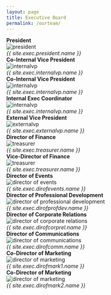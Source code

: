 ```yaml
---
layout: page
title: Executive Board
permalink: /ourteam/
---
```


<div class="row">
  <div class="column">
    <strong>President</strong><br>
    <img src="{{ site.exec.president.file_path }}" alt='president' class='exec' />
    <br><em>{{ site.exec.president.name }}</em>
  </div>
</div>

<div class="row">
  <div class="column">
    <strong>Co-Internal Vice President</strong><br>
    <img src="{{ site.exec.internalvp.file_path }}" alt='internalvp' class='exec' />
    <br><em>{{ site.exec.internalvp.name }}</em>
  </div>
  <div class="column">
    <strong>Co-Internal Vice President</strong><br>
    <img src="{{ site.exec.internalvp.file_path }}" alt='internalvp' class='exec' />
    <br><em>{{ site.exec.internalvp.name }}</em>
  </div>
  <div class="column">
    <strong>Internal Exec Coordinator</strong><br>
    <img src="{{ site.exec.internalvp.file_path }}" alt='internalvp' class='exec' />
    <br><em>{{ site.exec.internalvp.name }}</em>
  </div>
  <div class="column">
    <strong>External Vice President</strong><br>
    <img src="{{ site.exec.externalvp.file_path }}" alt='externalvp' class='exec' />
    <br><em>{{ site.exec.externalvp.name }}</em>
  </div>
</div>

<div class="row">
  <div class="column">
    <strong>Director of Finance</strong><br>
    <img src="{{ site.exec.treasurer.file_path }}" alt='treasurer' class='exec' /> 
    <br><em>{{ site.exec.treasurer.name }}</em>
  </div>
  <div class="column">
    <strong>Vice-Director of Finance</strong><br>
    <img src="{{ site.exec.treasurer.file_path }}" alt='treasurer' class='exec' /> 
    <br><em>{{ site.exec.treasurer.name }}</em>
  </div>
</div>

<div class="row">
  <div class="column">
    <strong>Director of Events</strong><br>
    <img src="{{ site.exec.dirofevents.file_path }}" alt='director of events' class='exec' />
    <br><em>{{ site.exec.dirofevents.name }}</em>
  </div>
  <div class="column">
    <strong>Director of Professional Development</strong><br>
    <img src="{{ site.exec.dirofprofdev.file_path }}" alt='director of professional development' class='exec' />
    <br><em>{{ site.exec.dirofprofdev.name }}</em>
  </div>
  <div class="column">
    <strong>Director of Corporate Relations</strong><br>
    <img src="{{ site.exec.dirofcorprel.file_path }}" alt='director of corporate relations' class='exec' />
    <br><em>{{ site.exec.dirofcorprel.name }}</em>
  </div>
</div>

<div class="row">
  <div class="column">
    <strong>Director of Communications</strong><br>
    <img src="{{ site.exec.dirofcomm.file_path }}" alt='director of communications' class='exec' /> 
    <br><em>{{ site.exec.dirofcomm.name }}</em>
  </div>
  <div class="column">
    <strong>Co-Director of Marketing</strong><br>
    <img src="{{ site.exec.dirofmark1.file_path }}" alt='director of marketing' class='exec' /> 
    <br><em>{{ site.exec.dirofmark1.name }}</em>
  </div>
  <div class="column">
    <strong>Co-Director of Marketing</strong><br>
    <img src="{{ site.exec.dirofmark2.file_path }}" alt='director of marketing' class='exec' /> 
    <br><em>{{ site.exec.dirofmark2.name }}</em>
  </div>
</div>
